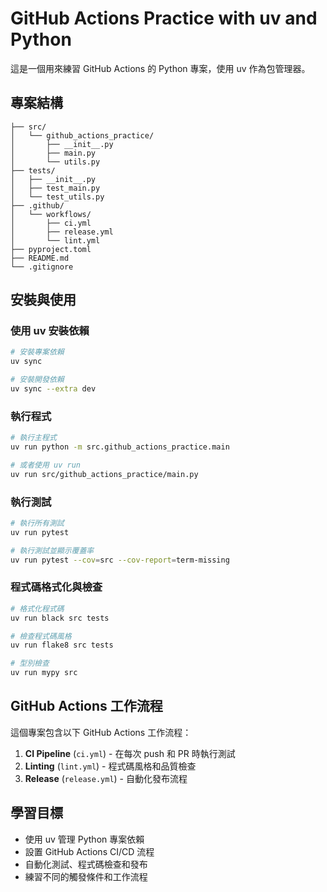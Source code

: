 # GitHub Actions Practice with uv and Python

這是一個用來練習 GitHub Actions 的 Python 專案，使用 uv 作為包管理器。

## 專案結構

```
├── src/
│   └── github_actions_practice/
│       ├── __init__.py
│       ├── main.py
│       └── utils.py
├── tests/
│   ├── __init__.py
│   ├── test_main.py
│   └── test_utils.py
├── .github/
│   └── workflows/
│       ├── ci.yml
│       ├── release.yml
│       └── lint.yml
├── pyproject.toml
├── README.md
└── .gitignore
```

## 安裝與使用

### 使用 uv 安裝依賴

```bash
# 安裝專案依賴
uv sync

# 安裝開發依賴
uv sync --extra dev
```

### 執行程式

```bash
# 執行主程式
uv run python -m src.github_actions_practice.main

# 或者使用 uv run
uv run src/github_actions_practice/main.py
```

### 執行測試

```bash
# 執行所有測試
uv run pytest

# 執行測試並顯示覆蓋率
uv run pytest --cov=src --cov-report=term-missing
```

### 程式碼格式化與檢查

```bash
# 格式化程式碼
uv run black src tests

# 檢查程式碼風格
uv run flake8 src tests

# 型別檢查
uv run mypy src
```

## GitHub Actions 工作流程

這個專案包含以下 GitHub Actions 工作流程：

1. **CI Pipeline** (`ci.yml`) - 在每次 push 和 PR 時執行測試
2. **Linting** (`lint.yml`) - 程式碼風格和品質檢查
3. **Release** (`release.yml`) - 自動化發布流程

## 學習目標

-   使用 uv 管理 Python 專案依賴
-   設置 GitHub Actions CI/CD 流程
-   自動化測試、程式碼檢查和發布
-   練習不同的觸發條件和工作流程

